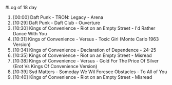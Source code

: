 #Log of 18 day

1. [00:00] Daft Punk - TRON: Legacy - Arena
1. [10:29] Daft Punk - Daft Club - Ouverture
1. [10:30] Kings of Convenience - Riot on an Empty Street - I'd Rather Dance With You
1. [10:31] Kings of Convenience - Versus - Toxic Girl (Monte Carlo 1963 Version)
1. [10:34] Kings of Convenience - Declaration of Dependence - 24-25
1. [10:35] Kings of Convenience - Riot on an Empty Street - Misread
1. [10:38] Kings of Convenience - Versus - Gold For The Price Of Silver (Erot Vs Kings Of Convenience Version)
1. [10:39] Syd Matters - Someday We Wil Foresee Obstacles - To All of You
1. [10:40] Kings of Convenience - Riot on an Empty Street - Misread
